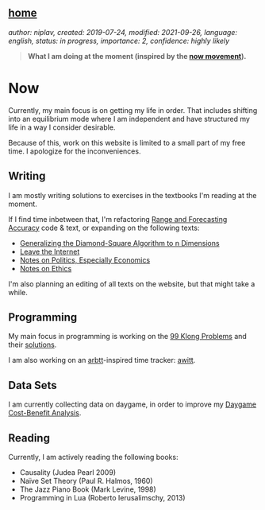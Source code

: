 [home](./index.md)
------------------

*author: niplav, created: 2019-07-24, modified: 2021-09-26, language: english, status: in progress, importance: 2, confidence: highly likely*

> __What I am doing at the moment (inspired by the
> [now movement](https://nownownow.com/about)).__

Now
===

Currently, my main focus is on getting my life in order. That includes
shifting into an equilibrium mode where I am independent and have
structured my life in a way I consider desirable.

Because of this, work on this website is limited to a small part of my
free time. I apologize for the inconveniences.

Writing
-------

I am mostly writing solutions to exercises in the textbooks I'm reading
at the moment.

If I find time inbetween that, I'm refactoring [Range and Forecasting
Accuracy](./range_and_forecasting_accuracy.md) code & text, or expanding
on the following texts:

* [Generalizing the Diamond-Square Algorithm to n Dimensions](./generalizing_diamond_square.html)
* [Leave the Internet](./leave_the_internet.html)
* [Notes on Politics, Especially Economics](./notes_on_politics_especially_economics.html)
* [Notes on Ethics](./notes_on_ethics.html)

I'm also planning an editing of all texts on the website, but that might
take a while.

Programming
-----------

My main focus in programming is working on the [99
Klong Problems](./99_klong_problems.html) and their
[solutions](./99_problems_klong_solution.html).

I am also working on an [arbtt](https://arbtt.nomeata.de/)-inspired time
tracker: [awitt](https://github.com/niplav/awitt).

Data Sets
---------

I am currently collecting data on daygame, in order to improve my
[Daygame Cost-Benefit Analysis](./daygame_cost_benefit.html).

Reading
-------

Currently, I am actively reading the following books:

* Causality (Judea Pearl 2009)
* Naïve Set Theory (Paul R. Halmos, 1960)
* The Jazz Piano Book (Mark Levine, 1998)
* Programming in Lua (Roberto Ierusalimschy, 2013)
